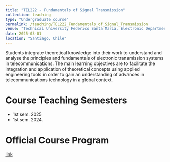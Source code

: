 ```yaml
---
title: "TEL222 - Fundamentals of Signal Transmission"
collection: teaching
type: "Undergraduate course"
permalink: /teaching/TEL222_Fundamentals_of_Signal_Transmission
venue: "Technical University Federico Santa Maria, Electronic Department"
date: 2025-03-01
location: "Santiago, Chile"
---
```

Students integrate theoretical knowledge into their work to understand and analyse the principles and fundamentals of electronic transmission systems in telecommunications. The main learning objectives are to facilitate the integration and application of theoretical concepts using applied engineering tools in order to gain an understanding of advances in telecommunications technology in a global context.

Course Teaching Semesters
======

 * 1st sem. 2025
 * 1st sem. 2024.

Official Course Program
======
[link](https://telematica.usm.cl/wp-content/uploads/2024/12/TEL-222-FUNDAMENTOS-DE-TRANSMISI%C3%93N-DE-SE%C3%91ALES.pdf)